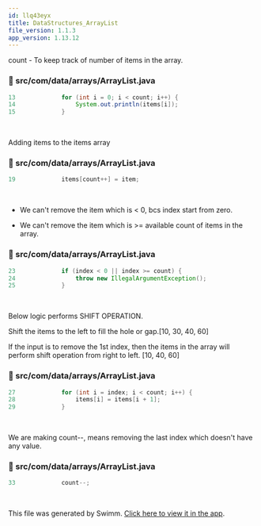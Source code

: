 ```yaml
---
id: llq43eyx
title: DataStructures_ArrayList
file_version: 1.1.3
app_version: 1.13.12
---
```


count - To keep track of number of items in the array.
<!-- NOTE-swimm-snippet: the lines below link your snippet to Swimm -->
### 📄 src/com/data/arrays/ArrayList.java
```java
13             for (int i = 0; i < count; i++) {
14                 System.out.println(items[i]);
15             }
```

<br/>

Adding items to the items array
<!-- NOTE-swimm-snippet: the lines below link your snippet to Swimm -->
### 📄 src/com/data/arrays/ArrayList.java
```java
19             items[count++] = item;
```

<br/>

*   We can't remove the item which is < 0, bcs index start from zero.

*   We can't remove the item which is >= available count of items in the array.
<!-- NOTE-swimm-snippet: the lines below link your snippet to Swimm -->
### 📄 src/com/data/arrays/ArrayList.java
```java
23             if (index < 0 || index >= count) {
24                 throw new IllegalArgumentException();
25             }
```

<br/>

Below logic performs SHIFT OPERATION.

Shift the items to the left to fill the hole or gap.\[10, 30, 40, 60\]

If the input is to remove the 1st index, then the items in the array will perform shift operation from right to left. \[10, 40, 60\]
<!-- NOTE-swimm-snippet: the lines below link your snippet to Swimm -->
### 📄 src/com/data/arrays/ArrayList.java
```java
27             for (int i = index; i < count; i++) {
28                 items[i] = items[i + 1];
29             }
```

<br/>

We are making count--, means removing the last index which doesn't have any value.
<!-- NOTE-swimm-snippet: the lines below link your snippet to Swimm -->
### 📄 src/com/data/arrays/ArrayList.java
```java
33             count--;
```

<br/>

This file was generated by Swimm. [Click here to view it in the app](https://app.swimm.io/repos/Z2l0aHViJTNBJTNBZGF0YS1zdHJ1Y3R1cmVzJTNBJTNBZmFyb29vcQ==/docs/llq43eyx).
